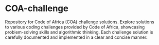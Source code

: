 # COA-challenge
Repository for Code of Africa (COA) challenge solutions. Explore solutions to various coding challenges provided by Code of Africa, showcasing problem-solving skills and algorithmic thinking. Each challenge solution is carefully documented and implemented in a clear and concise manner.


